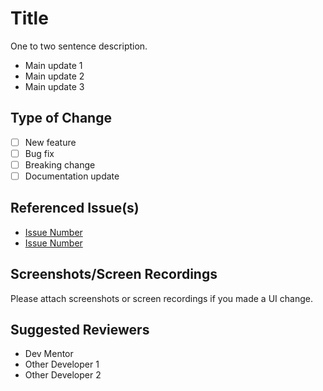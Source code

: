 # Title

One to two sentence description.

- Main update 1
- Main update 2
- Main update 3

## Type of Change

- [ ] New feature
- [ ] Bug fix
- [ ] Breaking change
- [ ] Documentation update

## Referenced Issue(s)

- [Issue Number](Link)
- [Issue Number](Link)

## Screenshots/Screen Recordings

Please attach screenshots or screen recordings if you made a UI change.

## Suggested Reviewers

- Dev Mentor
- Other Developer 1
- Other Developer 2
